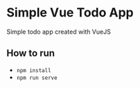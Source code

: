 # Simple Vue Todo App
Simple todo app created with VueJS

## How to run
- `npm install`
- `npm run serve`